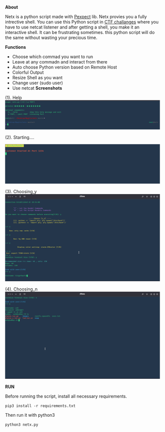**About**

Netx is a python script made with [Pexpect](https://pexpect.readthedocs.io/) lib.  Netx provies you a fully intrective shell. You can use this Python script in [CTF challanges](https://hackthebox.eu) where you have to use netcat listener and after getting a shell, you make it an interactive shell. It can be frustrating sometimes. this python script will do the same without wasting your precious time.

**Functions**
 * Choose which commad you want to run 
 * Leave at any commadn and interact from there
 * Auto choose Python version based on Remote Host
 * Colorful Output
 * Resize Shell as you want
 * Change user (sudo user)
 * Use netcat 
  **Screenshots**
   
(1). Help
![img1](https://github.com/luckythandel/netx/blob/master/Screenshots/help.png)

(2). Starting....
   
 ![img2](https://github.com/luckythandel/netx/blob/master/Screenshots/starting.png)

(3). Choosing_y
![img3](https://github.com/luckythandel/netx/blob/master/Screenshots/choosing_y.png)

(4). Choosing_n
![img4](https://github.com/luckythandel/netx/blob/master/Screenshots/choosing_n.png)


**RUN**

Before running the script, install all necessary requirements.

    pip3 install -r requirements.txt
Then run it with python3

    python3 netx.py

